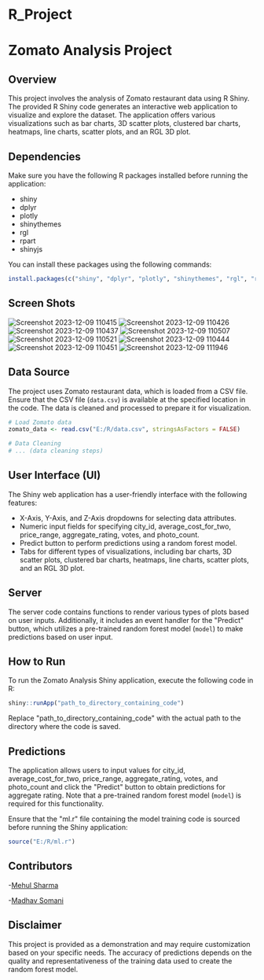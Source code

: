 # R_Project
# Zomato Analysis Project

## Overview

This project involves the analysis of Zomato restaurant data using R Shiny. The provided R Shiny code generates an interactive web application to visualize and explore the dataset. The application offers various visualizations such as bar charts, 3D scatter plots, clustered bar charts, heatmaps, line charts, scatter plots, and an RGL 3D plot.

## Dependencies

Make sure you have the following R packages installed before running the application:

- shiny
- dplyr
- plotly
- shinythemes
- rgl
- rpart
- shinyjs

You can install these packages using the following commands:

```R
install.packages(c("shiny", "dplyr", "plotly", "shinythemes", "rgl", "rpart", "shinyjs"))
```
## Screen Shots
![Screenshot 2023-12-09 110415](https://github.com/Mehul1611/R_Project/assets/111687116/42ec1f63-2000-4d81-af3d-c3e77ca08433)
![Screenshot 2023-12-09 110426](https://github.com/Mehul1611/R_Project/assets/111687116/a4d2c567-4462-4707-9e4a-9375cc84dbb1)
![Screenshot 2023-12-09 110437](https://github.com/Mehul1611/R_Project/assets/111687116/686c6711-eba5-49c6-9c2e-ee1330930d64)
![Screenshot 2023-12-09 110507](https://github.com/Mehul1611/R_Project/assets/111687116/0500fc3e-5e4c-4bf2-91b9-7f44e58187cd)
![Screenshot 2023-12-09 110521](https://github.com/Mehul1611/R_Project/assets/111687116/cd909390-8cd5-47b8-a488-4c071e6e751b)
![Screenshot 2023-12-09 110444](https://github.com/Mehul1611/R_Project/assets/111687116/cc78f2be-8d7a-4dfe-b4c2-02292364789e)
![Screenshot 2023-12-09 110451](https://github.com/Mehul1611/R_Project/assets/111687116/a00c9e7f-14a6-4880-90a8-7618ddd2504a)
![Screenshot 2023-12-09 111946](https://github.com/Mehul1611/R_Project/assets/111687116/b9aaa7a9-778f-4ce4-910a-02130775cd43)




## Data Source

The project uses Zomato restaurant data, which is loaded from a CSV file. Ensure that the CSV file (`data.csv`) is available at the specified location in the code. The data is cleaned and processed to prepare it for visualization.

```R
# Load Zomato data
zomato_data <- read.csv("E:/R/data.csv", stringsAsFactors = FALSE)

# Data Cleaning
# ... (data cleaning steps)
```

## User Interface (UI)

The Shiny web application has a user-friendly interface with the following features:

- X-Axis, Y-Axis, and Z-Axis dropdowns for selecting data attributes.
- Numeric input fields for specifying city_id, average_cost_for_two, price_range, aggregate_rating, votes, and photo_count.
- Predict button to perform predictions using a random forest model.
- Tabs for different types of visualizations, including bar charts, 3D scatter plots, clustered bar charts, heatmaps, line charts, scatter plots, and an RGL 3D plot.

## Server

The server code contains functions to render various types of plots based on user inputs. Additionally, it includes an event handler for the "Predict" button, which utilizes a pre-trained random forest model (`model`) to make predictions based on user input.

## How to Run

To run the Zomato Analysis Shiny application, execute the following code in R:

```R
shiny::runApp("path_to_directory_containing_code")
```

Replace "path_to_directory_containing_code" with the actual path to the directory where the code is saved.

## Predictions

The application allows users to input values for city_id, average_cost_for_two, price_range, aggregate_rating, votes, and photo_count and click the "Predict" button to obtain predictions for aggregate rating. Note that a pre-trained random forest model (`model`) is required for this functionality.

Ensure that the "ml.r" file containing the model training code is sourced before running the Shiny application:

```R
source("E:/R/ml.r")
```

## Contributors
-[Mehul Sharma](https://github.com/Mehul1611)

-[Madhav Somani](https://github.com/Somanimadhav)

## Disclaimer

This project is provided as a demonstration and may require customization based on your specific needs. The accuracy of predictions depends on the quality and representativeness of the training data used to create the random forest model.
